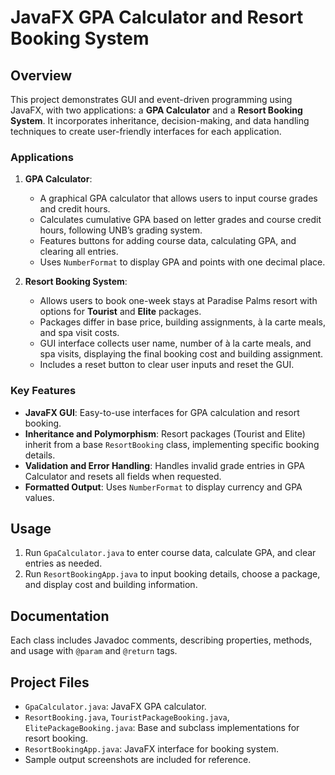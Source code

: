 # JavaFX GPA Calculator and Resort Booking System

## Overview
This project demonstrates GUI and event-driven programming using JavaFX, with two applications: a **GPA Calculator** and a **Resort Booking System**. It incorporates inheritance, decision-making, and data handling techniques to create user-friendly interfaces for each application.

### Applications

1. **GPA Calculator**:
   - A graphical GPA calculator that allows users to input course grades and credit hours.
   - Calculates cumulative GPA based on letter grades and course credit hours, following UNB’s grading system.
   - Features buttons for adding course data, calculating GPA, and clearing all entries.
   - Uses `NumberFormat` to display GPA and points with one decimal place.

2. **Resort Booking System**:
   - Allows users to book one-week stays at Paradise Palms resort with options for **Tourist** and **Elite** packages.
   - Packages differ in base price, building assignments, à la carte meals, and spa visit costs.
   - GUI interface collects user name, number of à la carte meals, and spa visits, displaying the final booking cost and building assignment.
   - Includes a reset button to clear user inputs and reset the GUI.

### Key Features
- **JavaFX GUI**: Easy-to-use interfaces for GPA calculation and resort booking.
- **Inheritance and Polymorphism**: Resort packages (Tourist and Elite) inherit from a base `ResortBooking` class, implementing specific booking details.
- **Validation and Error Handling**: Handles invalid grade entries in GPA Calculator and resets all fields when requested.
- **Formatted Output**: Uses `NumberFormat` to display currency and GPA values.

## Usage
1. Run `GpaCalculator.java` to enter course data, calculate GPA, and clear entries as needed.
2. Run `ResortBookingApp.java` to input booking details, choose a package, and display cost and building information.

## Documentation
Each class includes Javadoc comments, describing properties, methods, and usage with `@param` and `@return` tags.

## Project Files
- `GpaCalculator.java`: JavaFX GPA calculator.
- `ResortBooking.java`, `TouristPackageBooking.java`, `ElitePackageBooking.java`: Base and subclass implementations for resort booking.
- `ResortBookingApp.java`: JavaFX interface for booking system.
- Sample output screenshots are included for reference.

